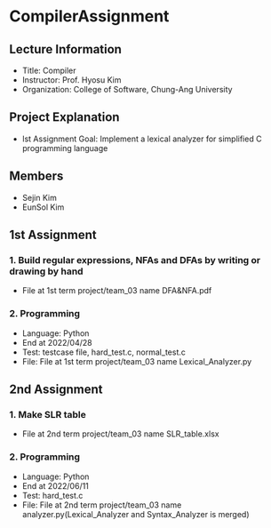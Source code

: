 # CompilerAssignment
## Lecture Information   
 - Title: Compiler   
 - Instructor: Prof. Hyosu Kim   
 - Organization: College of Software, Chung-Ang University   
## Project Explanation   
 - lst Assignment Goal: Implement a lexical analyzer for simplified C programming language   
## Members   
 - Sejin Kim   
 - EunSol Kim   
## 1st Assignment
### 1. Build regular expressions, NFAs and DFAs by writing or drawing by hand
 - File at 1st term project/team_03 name DFA&NFA.pdf
### 2. Programming
 - Language: Python
 - End at 2022/04/28   
 - Test: testcase file, hard_test.c, normal_test.c
 - File: File at 1st term project/team_03 name Lexical_Analyzer.py 
## 2nd Assignment
### 1. Make SLR table
 - File at 2nd term project/team_03 name SLR_table.xlsx
### 2. Programming
 - Language: Python
 - End at 2022/06/11   
 - Test: hard_test.c
 - File: File at 2nd term project/team_03 name analyzer.py(Lexical_Analyzer and Syntax_Analyzer is merged) 

